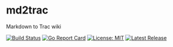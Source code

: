 # md2trac
Markdown  to Trac wiki

[![Build Status](https://github.com/mi8bi/md2trac/actions/workflows/test.yml/badge.svg)](https://github.com/mi8bi/md2trac/actions/workflows/test.yml)
[![Go Report Card](https://goreportcard.com/badge/github.com/mi8bi/md2trac)](https://goreportcard.com/report/github.com/mi8bi/md2trac)
[![License: MIT](https://img.shields.io/badge/License-MIT-yellow.svg)](https://opensource.org/licenses/MIT)
[![Latest Release](https://img.shields.io/github/v/release/mi8bi/md2trac)](https://github.com/mi8bi/md2trac/releases/latest)